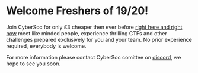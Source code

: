 # Welcome Freshers of 19/20!
Join CyberSoc for only £3 cheaper then ever before [right here and right now](https://www.liverpoolguild.org/groups/cyber-security) meet like minded people, experience thrilling CTFs and other challenges prepared exclusively for you and your team. No prior experience required, everybody is welcome.

For more information please contact CyberSoc comittee on [discord](https://www.invite.gg/CyberSoc), we hope to see you soon.


